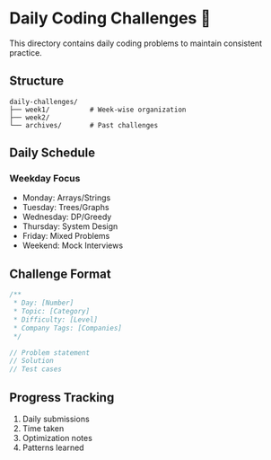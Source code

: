 # Daily Coding Challenges 📅

This directory contains daily coding problems to maintain consistent practice.

## Structure

```
daily-challenges/
├── week1/          # Week-wise organization
├── week2/
└── archives/       # Past challenges
```

## Daily Schedule

### Weekday Focus
- Monday: Arrays/Strings
- Tuesday: Trees/Graphs
- Wednesday: DP/Greedy
- Thursday: System Design
- Friday: Mixed Problems
- Weekend: Mock Interviews

## Challenge Format
```cpp
/**
 * Day: [Number]
 * Topic: [Category]
 * Difficulty: [Level]
 * Company Tags: [Companies]
 */

// Problem statement
// Solution
// Test cases
```

## Progress Tracking
1. Daily submissions
2. Time taken
3. Optimization notes
4. Patterns learned
